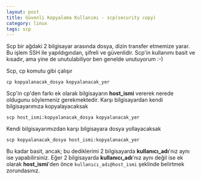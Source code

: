 ```yaml
---
layout: post
title: Güvenli Kopyalama Kullanımı - scp(security copy)
category: linux
tags: scp
---
```


Scp bir ağdaki 2  bilgisayar arasında dosya, dizin transfer etmemize yarar. Bu işlem SSH ile yapıldıgından, şifreli ve güvenlidir. Scp'in kullanımı basit ve kısadır, ama yine de unutulabiliyor ben genelde unutuyorum :-)

Scp, cp komutu gibi çalışır

	cp kopyalanacak_dosya kopyalanacak_yer

Scp'in cp'den farkı ek olarak bilgisayarın **host_ismi** vererek nerede oldugunu söylemeniz gerekmektedir. Karşı bilgisayardan kendi bilgisayarımıza kopyalayacaksak

	scp host_ismi:kopyalanacak_dosya kopyalanacak_yer

Kendi bilgisayarımızdan karşı bilgisayara dosya yollayacaksak

	scp kopyalanacak_dosya host_ismi:kopyalanacak_yer

Bu kadar basit, ancak; bu dediklerimi 2 bilgisayarda **kullanıcı_adı**'nız aynı ise yapabilirsiniz. Eğer 2 bilgisayarda **kullanıcı_adı**'nız aynı değil ise ek olarak **host_ismi**'den önce `kullanıcı_adı@host_ismi` şeklinde belirtmek zorundasınız.

